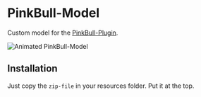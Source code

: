 # PinkBull-Model
Custom model for the [PinkBull-Plugin](https://www.spigotmc.org/resources/pinkbull.102050/).

![Animated PinkBull-Model](https://user-images.githubusercontent.com/4481414/193442782-fccccee9-d297-487b-9b32-edce9ae7e733.gif)

## Installation
Just copy the `zip-file` in your resources folder. Put it at the top.
